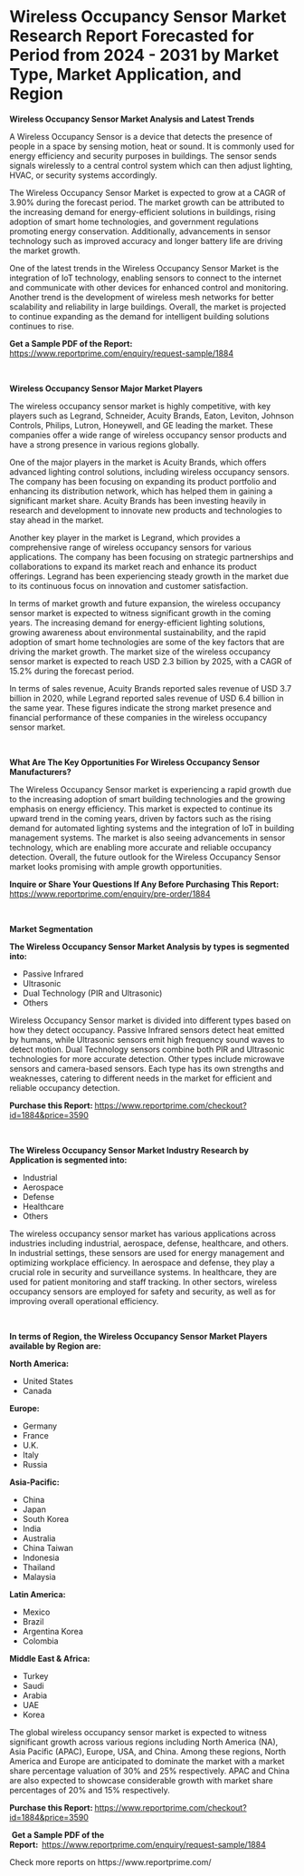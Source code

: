 <p><h1>Wireless Occupancy Sensor Market Research Report Forecasted for Period from 2024 -  2031 by Market Type, Market Application, and Region</h1></p><p><strong>Wireless Occupancy Sensor Market Analysis and Latest Trends</strong></p>
<p><p>A Wireless Occupancy Sensor is a device that detects the presence of people in a space by sensing motion, heat or sound. It is commonly used for energy efficiency and security purposes in buildings. The sensor sends signals wirelessly to a central control system which can then adjust lighting, HVAC, or security systems accordingly.</p><p>The Wireless Occupancy Sensor Market is expected to grow at a CAGR of 3.90% during the forecast period. The market growth can be attributed to the increasing demand for energy-efficient solutions in buildings, rising adoption of smart home technologies, and government regulations promoting energy conservation. Additionally, advancements in sensor technology such as improved accuracy and longer battery life are driving the market growth.</p><p>One of the latest trends in the Wireless Occupancy Sensor Market is the integration of IoT technology, enabling sensors to connect to the internet and communicate with other devices for enhanced control and monitoring. Another trend is the development of wireless mesh networks for better scalability and reliability in large buildings. Overall, the market is projected to continue expanding as the demand for intelligent building solutions continues to rise.</p></p>
<p><strong>Get a Sample PDF of the Report:&nbsp;</strong> <a href="https://www.reportprime.com/enquiry/request-sample/1884">https://www.reportprime.com/enquiry/request-sample/1884</a></p>
<p>&nbsp;</p>
<p><strong>Wireless Occupancy Sensor Major Market Players</strong></p>
<p><p>The wireless occupancy sensor market is highly competitive, with key players such as Legrand, Schneider, Acuity Brands, Eaton, Leviton, Johnson Controls, Philips, Lutron, Honeywell, and GE leading the market. These companies offer a wide range of wireless occupancy sensor products and have a strong presence in various regions globally.</p><p>One of the major players in the market is Acuity Brands, which offers advanced lighting control solutions, including wireless occupancy sensors. The company has been focusing on expanding its product portfolio and enhancing its distribution network, which has helped them in gaining a significant market share. Acuity Brands has been investing heavily in research and development to innovate new products and technologies to stay ahead in the market.</p><p>Another key player in the market is Legrand, which provides a comprehensive range of wireless occupancy sensors for various applications. The company has been focusing on strategic partnerships and collaborations to expand its market reach and enhance its product offerings. Legrand has been experiencing steady growth in the market due to its continuous focus on innovation and customer satisfaction.</p><p>In terms of market growth and future expansion, the wireless occupancy sensor market is expected to witness significant growth in the coming years. The increasing demand for energy-efficient lighting solutions, growing awareness about environmental sustainability, and the rapid adoption of smart home technologies are some of the key factors that are driving the market growth. The market size of the wireless occupancy sensor market is expected to reach USD 2.3 billion by 2025, with a CAGR of 15.2% during the forecast period.</p><p>In terms of sales revenue, Acuity Brands reported sales revenue of USD 3.7 billion in 2020, while Legrand reported sales revenue of USD 6.4 billion in the same year. These figures indicate the strong market presence and financial performance of these companies in the wireless occupancy sensor market.</p></p>
<p>&nbsp;</p>
<p><strong>What Are The Key Opportunities For Wireless Occupancy Sensor Manufacturers?</strong></p>
<p><p>The Wireless Occupancy Sensor market is experiencing a rapid growth due to the increasing adoption of smart building technologies and the growing emphasis on energy efficiency. This market is expected to continue its upward trend in the coming years, driven by factors such as the rising demand for automated lighting systems and the integration of IoT in building management systems. The market is also seeing advancements in sensor technology, which are enabling more accurate and reliable occupancy detection. Overall, the future outlook for the Wireless Occupancy Sensor market looks promising with ample growth opportunities.</p></p>
<p><strong>Inquire or Share Your Questions If Any Before Purchasing This Report:</strong> <a href="https://www.reportprime.com/enquiry/pre-order/1884">https://www.reportprime.com/enquiry/pre-order/1884</a></p>
<p>&nbsp;</p>
<p><strong>Market Segmentation</strong></p>
<p><strong>The Wireless Occupancy Sensor Market Analysis by types is segmented into:</strong></p>
<p><ul><li>Passive Infrared</li><li>Ultrasonic</li><li>Dual Technology (PIR and Ultrasonic)</li><li>Others</li></ul></p>
<p><p>Wireless Occupancy Sensor market is divided into different types based on how they detect occupancy. Passive Infrared sensors detect heat emitted by humans, while Ultrasonic sensors emit high frequency sound waves to detect motion. Dual Technology sensors combine both PIR and Ultrasonic technologies for more accurate detection. Other types include microwave sensors and camera-based sensors. Each type has its own strengths and weaknesses, catering to different needs in the market for efficient and reliable occupancy detection.</p></p>
<p><strong>Purchase this Report:&nbsp;</strong><a href="https://www.reportprime.com/checkout?id=1884&price=3590">https://www.reportprime.com/checkout?id=1884&price=3590</a></p>
<p>&nbsp;</p>
<p><strong>The Wireless Occupancy Sensor Market Industry Research by Application is segmented into:</strong></p>
<p><ul><li>Industrial</li><li>Aerospace</li><li>Defense</li><li>Healthcare</li><li>Others</li></ul></p>
<p><p>The wireless occupancy sensor market has various applications across industries including industrial, aerospace, defense, healthcare, and others. In industrial settings, these sensors are used for energy management and optimizing workplace efficiency. In aerospace and defense, they play a crucial role in security and surveillance systems. In healthcare, they are used for patient monitoring and staff tracking. In other sectors, wireless occupancy sensors are employed for safety and security, as well as for improving overall operational efficiency.</p></p>
<p>&nbsp;</p>
<p><strong>In terms of Region, the Wireless Occupancy Sensor Market Players available by Region are:</strong></p>
<p>
    <p> <strong> North America: </strong>
        <ul>
            <li>United States</li>
            <li>Canada</li>
        </ul>
        </p> 
    <p> <strong> Europe: </strong>
        <ul>
            <li>Germany</li>
            <li>France</li>
            <li>U.K.</li>
            <li>Italy</li>
            <li>Russia</li>
        </ul>
        </p> 
    <p> <strong> Asia-Pacific: </strong>
        <ul>
            <li>China</li>
            <li>Japan</li>
            <li>South Korea</li>
            <li>India</li>
            <li>Australia</li>
            <li>China Taiwan</li>
            <li>Indonesia</li>
            <li>Thailand</li>
            <li>Malaysia</li>
        </ul>
        </p> 
    <p> <strong> Latin America: </strong>
        <ul>
            <li>Mexico</li>
            <li>Brazil</li>
            <li>Argentina Korea</li>
            <li>Colombia</li>
        </ul>
        </p> 
    <p> <strong> Middle East & Africa: </strong>
        <ul>
            <li>Turkey</li>
            <li>Saudi</li>
            <li>Arabia</li>
            <li>UAE</li>
            <li>Korea</li>
        </ul>
    </p>
    </p>
<p><p>The global wireless occupancy sensor market is expected to witness significant growth across various regions including North America (NA), Asia Pacific (APAC), Europe, USA, and China. Among these regions, North America and Europe are anticipated to dominate the market with a market share percentage valuation of 30% and 25% respectively. APAC and China are also expected to showcase considerable growth with market share percentages of 20% and 15% respectively.</p></p>
<p><strong>Purchase this Report: </strong><a href="https://www.reportprime.com/checkout?id=1884&price=3590">https://www.reportprime.com/checkout?id=1884&price=3590</a></p>
<p>&nbsp;<strong>Get a Sample PDF of the Report:&nbsp;&nbsp;</strong><a href="https://www.reportprime.com/enquiry/request-sample/1884">https://www.reportprime.com/enquiry/request-sample/1884</a></p>
<p><strong></strong></p>
<p>Check more reports on https://www.reportprime.com/</p>